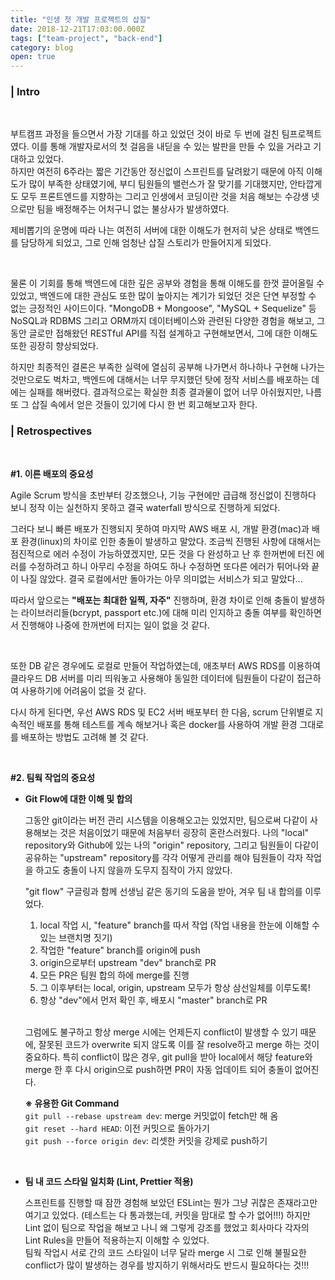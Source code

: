 ```yaml
---
title: "인생 첫 개발 프로젝트의 삽질"
date: 2018-12-21T17:03:00.000Z
tags: ["team-project", "back-end"]
category: blog
open: true
---
```


### | Intro

<br />

부트캠프 과정을 들으면서 가장 기대를 하고 있었던 것이 바로 두 번에 걸친 팀프로젝트였다. 이를 통해 개발자로서의 첫 걸음을 내딛을 수 있는 발판을 만들 수 있을 거라고 기대하고 있었다.  
하지만 여전히 6주라는 짧은 기간동안 정신없이 스프린트를 달려왔기 때문에 아직 이해도가 많이 부족한 상태였기에, 부디 팀원들의 밸런스가 잘 맞기를 기대했지만, 안타깝게도 모두 프론트엔드를 지향하는 그리고 인생에서 코딩이란 것을 처음 해보는 수강생 넷으로만 팀을 배정해주는 어처구니 없는 불상사가 발생하였다.

제비뽑기의 운명에 따라 나는 여전히 서버에 대한 이해도가 현저히 낮은 상태로 백엔드를 담당하게 되었고, 그로 인해 엄청난 삽질 스토리가 만들어지게 되었다.

<br />

물론 이 기회를 통해 백엔드에 대한 깊은 공부와 경험을 통해 이해도를 한껏 끌어올릴 수 있었고, 백엔드에 대한 관심도 또한 많이 높아지는 계기가 되었던 것은 단연 부정할 수 없는 긍정적인 사이드이다. "MongoDB + Mongoose", "MySQL + Sequelize" 등 NoSQL과 RDBMS 그리고 ORM까지 데이터베이스와 관련된 다양한 경험을 해보고, 그동안 글로만 접해왔던 RESTful API를 직접 설계하고 구현해보면서, 그에 대한 이해도 또한 굉장히 향상되었다.

하지만 최종적인 결론은 부족한 실력에 열심히 공부해 나가면서 하나하나 구현해 나가는 것만으로도 벅차고, 백엔드에 대해서는 너무 무지했던 탓에 정작 서비스를 배포하는 데에는 실패를 해버렸다. 결과적으로는 확실한 최종 결과물이 없어 너무 아쉬웠지만, 나름 또 그 삽질 속에서 얻은 것들이 있기에 다시 한 번 회고해보고자 한다.

### | Retrospectives

<br />

**#1. 이른 배포의 중요성**

Agile Scrum 방식을 초반부터 강조했으나, 기능 구현에만 급급해 정신없이 진행하다 보니 정작 이는 실천하지 못하고 결국 waterfall 방식으로 진행하게 되었다.

그러다 보니 빠른 배포가 진행되지 못하여 마지막 AWS 배포 시, 개발 환경(mac)과 배포 환경(linux)의 차이로 인한 충돌이 발생하고 말았다. 조금씩 진행된 사항에 대해서는 점진적으로 에러 수정이 가능하였겠지만, 모든 것을 다 완성하고 난 후 한꺼번에 터진 에러를 수정하려고 하니 아무리 수정을 하여도 하나 수정하면 또다른 에러가 튀어나와 끝이 나질 않았다. 결국 로컬에서만 돌아가는 아무 의미없는 서비스가 되고 말았다...

따라서 앞으로는 **"배포는 최대한 일찍, 자주"** 진행하며, 환경 차이로 인해 충돌이 발생하는 라이브러리들(bcrypt, passport etc.)에 대해 미리 인지하고 충돌 여부를 확인하면서 진행해야 나중에 한꺼번에 터지는 일이 없을 것 같다.

<br />

또한 DB 같은 경우에도 로컬로 만들어 작업하였는데, 애초부터 AWS RDS를 이용하여 클라우드 DB 서버를 미리 띄워놓고 사용해야 동일한 데이터에 팀원들이 다같이 접근하여 사용하기에 어려움이 없을 것 같다.

다시 하게 된다면, 우선 AWS RDS 및 EC2 서버 배포부터 한 다음, scrum 단위별로 지속적인 배포를 통해 테스트를 계속 해보거나 혹은 docker를 사용하여 개발 환경 그대로를 배포하는 방법도 고려해 볼 것 같다.

<br />

**#2. 팀웍 작업의 중요성**

- **Git Flow에 대한 이해 및 합의**

  그동안 git이라는 버전 관리 시스템을 이용해오고는 있었지만, 팀으로써 다같이 사용해보는 것은 처음이었기 때문에 처음부터 굉장히 혼란스러웠다. 나의 "local" repository와 Github에 있는 나의 "origin" repository, 그리고 팀원들이 다같이 공유하는 "upstream" repository를 각각 어떻게 관리를 해야 팀원들이 각자 작업을 하고도 충돌이 나지 않을까 도무지 짐작이 가지 않았다.

  "git flow" 구글링과 함께 선생님 같은 동기의 도움을 받아, 겨우 팀 내 합의를 이루었다.

  1. local 작업 시, "feature" branch를 따서 작업 (작업 내용을 한눈에 이해할 수 있는 브랜치명 짓기)
  2. 작업한 "feature" branch를 origin에 push
  3. origin으로부터 upstream "dev" branch로 PR
  4. 모든 PR은 팀원 합의 하에 merge를 진행
  5. 그 이후부터는 local, origin, upstream 모두가 항상 삼선일체를 이루도록!
  6. 항상 "dev"에서 먼저 확인 후, 배포시 "master" branch로 PR

  <br />

  그럼에도 불구하고 항상 merge 시에는 언제든지 conflict이 발생할 수 있기 때문에, 잘못된 코드가 overwrite 되지 않도록 이를 잘 resolve하고 merge 하는 것이 중요하다. 특히 conflict이 많은 경우, git pull을 받아 local에서 해당 feature와 merge 한 후 다시 origin으로 push하면 PR이 자동 업데이트 되어 충돌이 없어진다.

  **※ 유용한 Git Command**  
  `git pull --rebase upstream dev`: merge 커밋없이 fetch만 해 옴  
  `git reset --hard HEAD`: 이전 커밋으로 돌아가기  
  `git push --force origin dev`: 리셋한 커밋을 강제로 push하기  

<br />

- **팀 내 코드 스타일 일치화 (Lint, Prettier 적용)**

  스프린트를 진행할 때 잠깐 경험해 보았던 ESLint는 뭔가 그냥 귀찮은 존재라고만 여기고 있었다. (테스트는 다 통과했는데, 커밋을 맘대로 할 수가 없어!!!) 하지만 Lint 없이 팀으로 작업을 해보고 나니 왜 그렇게 강조를 했었고 회사마다 각자의 Lint Rules을 만들어 적용하는지 이해할 수 있었다.  
  팀웍 작업시 서로 간의 코드 스타일이 너무 달라 merge 시 그로 인해 불필요한 conflict가 많이 발생하는 경우를 방지하기 위해서라도 반드시 필요하다는 것!!!
